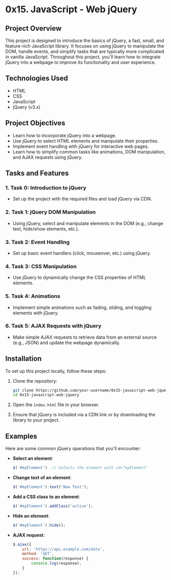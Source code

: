 # 0x15. JavaScript - Web jQuery

## Project Overview

This project is designed to introduce the basics of jQuery, a fast, small, and feature-rich JavaScript library. It focuses on using jQuery to manipulate the DOM, handle events, and simplify tasks that are typically more complicated in vanilla JavaScript. Throughout this project, you'll learn how to integrate jQuery into a webpage to improve its functionality and user experience.

## Technologies Used

- HTML
- CSS
- JavaScript
- jQuery (v3.x)

## Project Objectives

- Learn how to incorporate jQuery into a webpage.
- Use jQuery to select HTML elements and manipulate their properties.
- Implement event handling with jQuery for interactive web pages.
- Learn how to simplify common tasks like animations, DOM manipulation, and AJAX requests using jQuery.

## Tasks and Features

### 1. **Task 0**: Introduction to jQuery
- Set up the project with the required files and load jQuery via CDN.

### 2. **Task 1**: jQuery DOM Manipulation
- Using jQuery, select and manipulate elements in the DOM (e.g., change text, hide/show elements, etc.).

### 3. **Task 2**: Event Handling
- Set up basic event handlers (click, mouseover, etc.) using jQuery.

### 4. **Task 3**: CSS Manipulation
- Use jQuery to dynamically change the CSS properties of HTML elements.

### 5. **Task 4**: Animations
- Implement simple animations such as fading, sliding, and toggling elements with jQuery.

### 6. **Task 5**: AJAX Requests with jQuery
- Make simple AJAX requests to retrieve data from an external source (e.g., JSON) and update the webpage dynamically.

## Installation

To set up this project locally, follow these steps:

1. Clone the repository:

    ```bash
    git clone https://github.com/your-username/0x15-javascript-web-jquery.git
    cd 0x15-javascript-web-jquery
    ```

2. Open the `index.html` file in your browser.

3. Ensure that jQuery is included via a CDN link or by downloading the library to your project.

## Examples

Here are some common jQuery operations that you'll encounter:

- **Select an element**:
    ```javascript
    $('#myElement')  // Selects the element with id="myElement"
    ```

- **Change text of an element**:
    ```javascript
    $('#myElement').text('New Text');
    ```

- **Add a CSS class to an element**:
    ```javascript
    $('#myElement').addClass('active');
    ```

- **Hide an element**:
    ```javascript
    $('#myElement').hide();
    ```

- **AJAX request**:
    ```javascript
    $.ajax({
        url: 'https://api.example.com/data',
        method: 'GET',
        success: function(response) {
            console.log(response);
        }
    });
    ```

